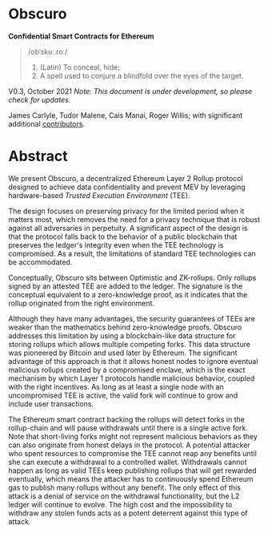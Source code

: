 # Obscuro 
**Confidential Smart Contracts for Ethereum**

> /obˈskuː.roː/
> 1. (Latin) To conceal, hide; 
> 2. A spell used to conjure a blindfold over the eyes of the target.

V0.3, October 2021 _Note: This document is under development, so please check for updates._

James Carlyle, Tudor Malene, Cais Manai, Roger Willis; with significant additional [contributors](#contributors).

# Abstract
We present Obscuro, a decentralized Ethereum Layer 2 Rollup protocol designed to achieve data confidentiality and prevent MEV by leveraging hardware-based _Trusted Execution Environment_ (TEE). 

The design focuses on preserving privacy for the limited period when it matters most, which removes the need for a privacy technique that is robust against all adversaries in perpetuity.
A significant aspect of the design is that the protocol falls back to the behavior of a public blockchain that preserves the ledger's integrity even when the TEE technology is compromised.
As a result, the limitations of standard TEE technologies can be accommodated.

Conceptually, Obscuro sits between Optimistic and ZK-rollups. Only rollups signed by an attested TEE are added to the ledger. The signature is the conceptual equivalent to a zero-knowledge proof, as it indicates that the rollup originated from the right environment.

Although they have many advantages, the security guarantees of TEEs are weaker than the mathematics behind zero-knowledge proofs. Obscuro addresses this limitation by using a blockchain-like data structure for storing rollups which allows multiple competing forks. This data structure was pioneered by Bitcoin and used later by Ethereum. The significant advantage of this approach is that it allows honest nodes to ignore eventual malicious rollups created by a compromised enclave, which is the exact mechanism by which Layer 1 protocols handle malicious behavior, coupled with the right incentives. As long as at least a single node with an uncompromised TEE is active, the valid fork will continue to grow and include user transactions.

The Ethereum smart contract backing the rollups will detect forks in the rollup-chain and will pause withdrawals until there is a single active fork. Note that short-living forks might not represent malicious behaviors as they can also originate from honest delays in the protocol. A potential attacker who spent resources to compromise the TEE cannot reap any benefits until she can execute a withdrawal to a controlled wallet. Withdrawals cannot happen as long as valid TEEs keep publishing rollups that will get rewarded eventually, which means the attacker has to continuously spend Ethereum gas to publish many rollups without any benefit. The only effect of this attack is a denial of service on the withdrawal functionality, but the L2 ledger will continue to evolve.
The high cost and the impossibility to withdraw any stolen funds acts as a potent deterrent against this type of attack.

